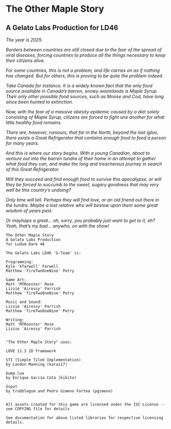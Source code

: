 
# The Other Maple Story
## A Gelato Labs Production for LD46



*The year is 2025.* 
		
*Borders between countries are still closed due to the fear of the spread of viral diseases, forcing countries to produce all the things necessary to keep their citizens alive.*

*For some countries, this is not a problem, and life carries on as if nothing has changed. But for others, this is proving to be quite the problem indeed.* 
	
*Take Canada for instance. It is a widely known fact that the only food source available in Canada’s barren, snowy wastelands is Maple Syrup. Their only other possible food sources, such as Moose and Cod, have long since been hunted to extinction.*
		
*Now, with the fear of a massive obesity epidemic caused by a diet solely consisting of Maple Syrup, citizens are forced to fight one another for what little healthy food remains.*
		
*There are, however, rumours, that far in the North, beyond the last igloo, there exists a Great Refrigerator that contains enough food to feed a person for many years.*
		
*And this is where our story begins. With a young Canadian, aboot to venture out into the barren tundra of their home in an attempt to gather what food they can, and make the long and treacherous journey in search of this Great Refrigerator.*
		
*Will they succeed and find enough food to survive this apocalypse, or will they be forced to succumb to the sweet, sugary goodness that may very well be this country’s undoing?*
		
*Only time will tell. Perhaps they will find love, or an old friend out there in the tundra. Maybe a lost relative who will bestow upon them some great wisdom of years past.* 
		
*Or mayhaps a great… oh, sorry, you probably just want to get to it, eh? Yeah, that’s my bad… anywho, on with the show!*

    The Other Maple Story
    A Gelato Labs Production
    for Ludum Dare 46
    		
    The Gelato Labs LD46 'G-Team' is:
    
    Programming:
    Kyle 'kfarwell' Farwell
    Matthew 'fireTwoOneNine' Petry
    
    Game Art:
    Matt 'MTRooster' Rose
    Lizzie 'Airessy' Parrish
    Matthew 'fireTwoOneNine' Petry
    
    Music and Sound:
    Lizzie 'Airessy' Parrish
    Matthew 'fireTwoOneNine' Petry
    		
    Writing:
    Matt 'MTRooster' Rose
    Lizzie 'Airessy' Parrish
    		
    		
    "The Other Maple Story" uses:
    	
    LOVE 11.3 2D framework
    	
    STI (Simple Tiled Implementation)
    by Landon Manning (karai17)
    		
    bump.lua
    by Enrique García Cota (kikito)
    		
    Gspot
    by trubblegum and Pedro Gimeno Fortea (pgimeno)
    
    
    All assets created for this game are licensed under the ISC License -- see COPYING file for details
    
    See documentation for above listed libraries for respective licensing details.
